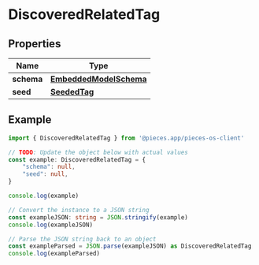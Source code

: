 
# DiscoveredRelatedTag


## Properties

Name | Type
------------ | -------------
**schema** | [**EmbeddedModelSchema**](EmbeddedModelSchema)
**seed** | [**SeededTag**](SeededTag)

## Example

```typescript
import { DiscoveredRelatedTag } from '@pieces.app/pieces-os-client'

// TODO: Update the object below with actual values
const example: DiscoveredRelatedTag = {
    "schema": null,
    "seed": null,
}

console.log(example)

// Convert the instance to a JSON string
const exampleJSON: string = JSON.stringify(example)
console.log(exampleJSON)

// Parse the JSON string back to an object
const exampleParsed = JSON.parse(exampleJSON) as DiscoveredRelatedTag
console.log(exampleParsed)
```


